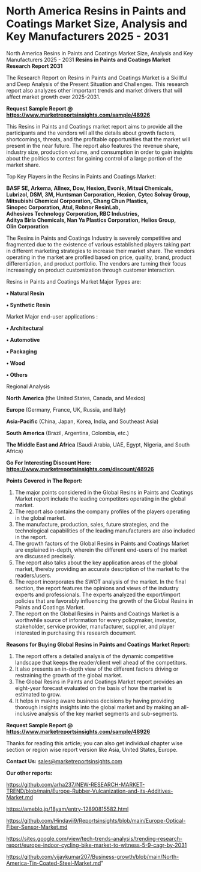 # North America Resins in Paints and Coatings Market Size, Analysis and Key Manufacturers 2025 - 2031
North America Resins in Paints and Coatings Market Size, Analysis and Key Manufacturers 2025 - 2031
<strong>Resins in Paints and Coatings Market Research Report 2031</strong>

The Research Report on Resins in Paints and Coatings Market is a Skillful and Deep Analysis of the Present Situation and Challenges. This research report also analyzes other important trends and market drivers that will affect market growth over 2025-2031.

<strong>Request Sample Report @ <a href=https://www.marketreportsinsights.com/sample/48926>https://www.marketreportsinsights.com/sample/48926</a></strong>

This Resins in Paints and Coatings market report aims to provide all the participants and the vendors will all the details about growth factors, shortcomings, threats, and the profitable opportunities that the market will present in the near future. The report also features the revenue share, industry size, production volume, and consumption in order to gain insights about the politics to contest for gaining control of a large portion of the market share.

Top Key Players in the Resins in Paints and Coatings Market:

<strong>BASF SE, Arkema, Allnex, Dow, Hexion, Evonik, Mitsui Chemicals, Lubrizol, DSM, 3M, Huntsman Corporation, Hexion, Cytec Solvay Group, Mitsubishi Chemical Corporation, Chang Chun Plastics, Sinopec Corporation, Atul, Robnor ResinLab, Adhesives Technology Corporation, RBC Industries, Aditya Birla Chemicals, Nan Ya Plastics Corporation, Helios Group, Olin Corporation</strong>

The Resins in Paints and Coatings Industry is severely competitive and fragmented due to the existence of various established players taking part in different marketing strategies to increase their market share. The vendors operating in the market are profiled based on price, quality, brand, product differentiation, and product portfolio. The vendors are turning their focus increasingly on product customization through customer interaction.

Resins in Paints and Coatings Market Major Types are:

<strong>•  Natural Resin

•  Synthetic Resin</strong>

Market Major end-user applications :

<strong>•  Architectural

•  Automotive

•  Packaging

•  Wood

•  Others</strong>

Regional Analysis

</u><strong><b>North America</b></strong> (the United States, Canada, and Mexico)

<strong><b>Europe </b></strong>(Germany, France, UK, Russia, and Italy)

<strong><b>Asia-Pacific</b></strong> (China, Japan, Korea, India, and Southeast Asia)

<strong><b>South America</b></strong> (Brazil, Argentina, Colombia, etc.)

<strong><b>The Middle East and Africa</b></strong> (Saudi Arabia, UAE, Egypt, Nigeria, and South Africa)

<strong>Go For Interesting Discount Here: <a href=https://www.marketreportsinsights.com/discount/48926>https://www.marketreportsinsights.com/discount/48926</a></strong>

<strong>Points Covered in The Report:</strong>
<ol>
  <li>The major points considered in the Global Resins in Paints and Coatings Market report include the leading competitors operating in the global market.</li>
  <li>The report also contains the company profiles of the players operating in the global market.</li>
  <li>The manufacture, production, sales, future strategies, and the technological capabilities of the leading manufacturers are also included in the report.</li>
  <li>The growth factors of the Global Resins in Paints and Coatings Market are explained in-depth, wherein the different end-users of the market are discussed precisely.</li>
  <li>The report also talks about the key application areas of the global market, thereby providing an accurate description of the market to the readers/users.</li>
  <li>The report incorporates the SWOT analysis of the market. In the final section, the report features the opinions and views of the industry experts and professionals. The experts analyzed the export/import policies that are favorably influencing the growth of the Global Resins in Paints and Coatings Market.</li>
  <li>The report on the Global Resins in Paints and Coatings Market is a worthwhile source of information for every policymaker, investor, stakeholder, service provider, manufacturer, supplier, and player interested in purchasing this research document.</li>
</ol>
<strong>Reasons for Buying Global Resins in Paints and Coatings Market Report:</strong>

<ol>
  <li>The report offers a detailed analysis of the dynamic competitive landscape that keeps the reader/client well ahead of the competitors.</li>
  <li>It also presents an in-depth view of the different factors driving or restraining the growth of the global market.</li>
  <li>The Global Resins in Paints and Coatings Market report provides an eight-year forecast evaluated on the basis of how the market is estimated to grow.</li>
  <li>It helps in making aware business decisions by having providing thorough insights insights into the global market and by making an all-inclusive analysis of the key market segments and sub-segments.</li>
</ol>
<strong>Request Sample Report @ <a href=https://www.marketreportsinsights.com/sample/48926>https://www.marketreportsinsights.com/sample/48926</a></strong>


Thanks for reading this article; you can also get individual chapter wise section or region wise report version like Asia, United States, Europe.

<strong>Contact Us:</strong>
sales@marketreportsinsights.com

<strong>Our other reports:</strong>

<a href=https://github.com/arha237/NEW-RESEARCH-MARKET-TREND/blob/main/Europe-Rubber-Vulcanization-and-its-Additives-Market.md>https://github.com/arha237/NEW-RESEARCH-MARKET-TREND/blob/main/Europe-Rubber-Vulcanization-and-its-Additives-Market.md</a>

<a href=https://ameblo.jp/18yam/entry-12890815582.html>https://ameblo.jp/18yam/entry-12890815582.html</a>

<a href=https://github.com/Hindavii9/Reportsinsights/blob/main/Europe-Optical-Fiber-Sensor-Market.md>https://github.com/Hindavii9/Reportsinsights/blob/main/Europe-Optical-Fiber-Sensor-Market.md</a>

<a href=https://sites.google.com/view/tech-trends-analysis/trending-research-report/europe-indoor-cycling-bike-market-to-witness-5-9-cagr-by-2031>https://sites.google.com/view/tech-trends-analysis/trending-research-report/europe-indoor-cycling-bike-market-to-witness-5-9-cagr-by-2031</a>

<a href=https://github.com/vijaykumar207/Business-growth/blob/main/North-America-Tin-Coated-Steel-Market.md>https://github.com/vijaykumar207/Business-growth/blob/main/North-America-Tin-Coated-Steel-Market.md</a>"
